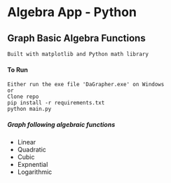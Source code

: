 # Algebra App - Python
## Graph Basic Algebra Functions
`Built with matplotlib and Python math library`

#### To Run
```
Either run the exe file 'DaGrapher.exe' on Windows
or
Clone repo
pip install -r requirements.txt
python main.py
```

##### Graph following algebraic functions
- Linear
- Quadratic
- Cubic
- Expnential
- Logarithmic 
